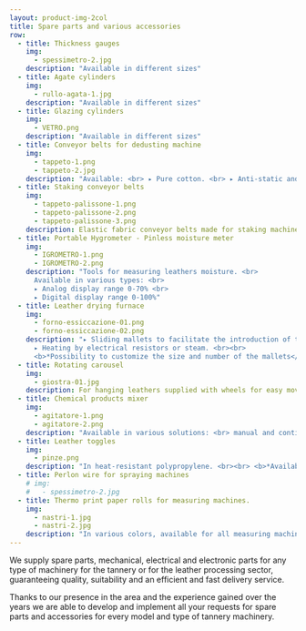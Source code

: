 ```yaml
---
layout: product-img-2col
title: Spare parts and various accessories
row:
  - title: Thickness gauges
    img:
      - spessimetro-2.jpg
    description: "Available in different sizes"
  - title: Agate cylinders
    img:
      - rullo-agata-1.jpg
    description: "Available in different sizes"
  - title: Glazing cylinders
    img:
      - VETRO.png
    description: "Available in different sizes"
  - title: Conveyor belts for dedusting machine
    img:
      - tappeto-1.png
      - tappeto-2.jpg
    description: "Available: <br> ▸ Pure cotton. <br> ▸ Anti-static and dust-proof without raised seams."
  - title: Staking conveyor belts
    img:
      - tappeto-palissone-1.png
      - tappeto-palissone-2.png
      - tappeto-palissone-3.png
    description: Elastic fabric conveyor belts made for staking machines Baggio; 3P; Cartigliano ecc.
  - title: Portable Hygrometer - Pinless moisture meter
    img:
      - IGROMETRO-1.png
      - IGROMETRO-2.png
    description: "Tools for measuring leathers moisture. <br>
      Available in various types: <br>
      ▸ Analog display range 0-70% <br>
      ▸ Digital display range 0-100%"
  - title: Leather drying furnace
    img:
      - forno-essiccazione-01.png
      - forno-essiccazione-02.png
    description: "▸ Sliding mallets to facilitate the introduction of the leathers. <br>
      ▸ Heating by electrical resistors or steam. <br><br>
      <b>*Possibility to customize the size and number of the mallets</b>"
  - title: Rotating carousel
    img:
      - giostra-01.jpg
    description: For hanging leathers supplied with wheels for easy movement, foldable.
  - title: Chemical products mixer
    img:
      - agitatore-1.png
      - agitatore-2.png
    description: "Available in various solutions: <br> manual and continuous operation for drums or tanks. <br> Suitable to solve any agitation needs."
  - title: Leather toggles
    img:
      - pinze.png
    description: "In heat-resistant polypropylene. <br><br> <b>*Available in various types and materials</b>"
  - title: Perlon wire for spraying machines
    # img:
    #   - spessimetro-2.jpg
  - title: Thermo print paper rolls for measuring machines.
    img:
      - nastri-1.jpg
      - nastri-2.jpg
    description: "In various colors, available for all measuring machine models."
---
```


We supply spare parts, mechanical, electrical and electronic parts for any type of machinery for the tannery or for the leather processing sector, guaranteeing quality, suitability and an efficient and fast delivery service.

Thanks to our presence in the area and the experience gained over the years we are able to develop and implement all your requests for spare parts and accessories for every model and type of tannery machinery.
